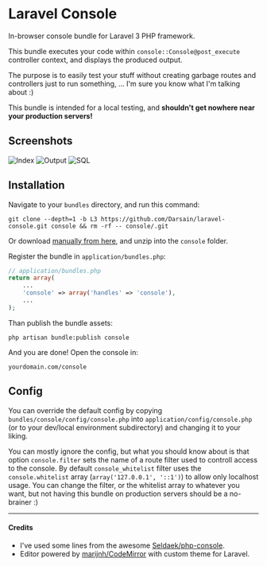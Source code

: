 # Laravel Console

In-browser console bundle for Laravel 3 PHP framework.

This bundle executes your code within `console::Console@post_execute` controller context, and displays the produced output.

The purpose is to easily test your stuff without creating garbage routes and controllers just to run something, ...
I'm sure you know what I'm talking about :)

This bundle is intended for a local testing, and **shouldn't get nowhere near your production servers!**

## Screenshots

![Index](http://i.imgur.com/5Cnl5.png)
![Output](http://i.imgur.com/wpx3W.png)
![SQL](http://i.imgur.com/uBmmj.png)

## Installation

Navigate to your `bundles` directory, and run this command:

```
git clone --depth=1 -b L3 https://github.com/Darsain/laravel-console.git console && rm -rf -- console/.git
```

Or download [manually from here](https://github.com/Darsain/laravel-console/archive/L3.zip), and unzip into the `console` folder.

Register the bundle in `application/bundles.php`:

```php
// application/bundles.php
return array(
	...
	'console' => array('handles' => 'console'),
	...
);
```

Than publish the bundle assets:

```
php artisan bundle:publish console
```

And you are done! Open the console in:

```
yourdomain.com/console
```

## Config

You can override the default config by copying `bundles/console/config/console.php` into `application/config/console.php`
(or to your dev/local environment subdirectory) and changing it to your liking.

You can mostly ignore the config, but what you should know about is that option `console.filter` sets the name of
a route filter used to controll access to the console. By default `console_whitelist` filter uses
the `console.whitelist` array (`array('127.0.0.1', '::1')`) to allow only localhost usage.
You can change the filter, or the whitelist array to whatever you want, but not having this bundle on production
servers should be a no-brainer :)

---

#### Credits

* I've used some lines from the awesome [Seldaek/php-console](https://github.com/Seldaek/php-console).
* Editor powered by [marijnh/CodeMirror](https://github.com/marijnh/CodeMirror) with custom theme for Laravel.